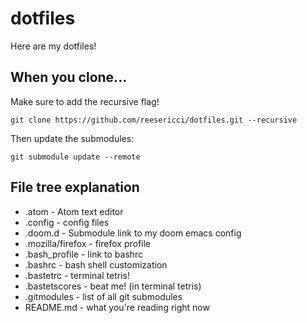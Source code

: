 # dotfiles

Here are my dotfiles!

## When you clone...

Make sure to add the recursive flag!

```git clone https://github.com/reesericci/dotfiles.git --recursive```

Then update the submodules:

```git submodule update --remote```

## File tree explanation

- .atom - Atom text editor
- .config - config files
- .doom.d - Submodule link to my doom emacs config
- .mozilla/firefox - firefox profile
- .bash_profile - link to bashrc
- .bashrc - bash shell customization
- .bastetrc - terminal tetris!
- .bastetscores - beat me! (in terminal tetris)
- .gitmodules - list of all git submodules
- README.md - what you're reading right now
